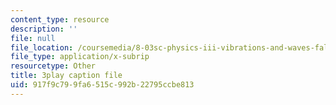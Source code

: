 ```yaml
---
content_type: resource
description: ''
file: null
file_location: /coursemedia/8-03sc-physics-iii-vibrations-and-waves-fall-2016/917f9c799fa6515c992b22795ccbe813_QxemLb8-5AA.vtt
file_type: application/x-subrip
resourcetype: Other
title: 3play caption file
uid: 917f9c79-9fa6-515c-992b-22795ccbe813
---
```

